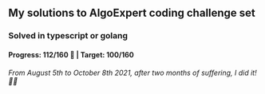 ## My solutions to AlgoExpert coding challenge set

### Solved in typescript or golang

#### Progress: 112/160 🙌 | Target: 100/160

_From August 5th to October 8th 2021, after two months of suffering, I did it! 🎉🎉_
